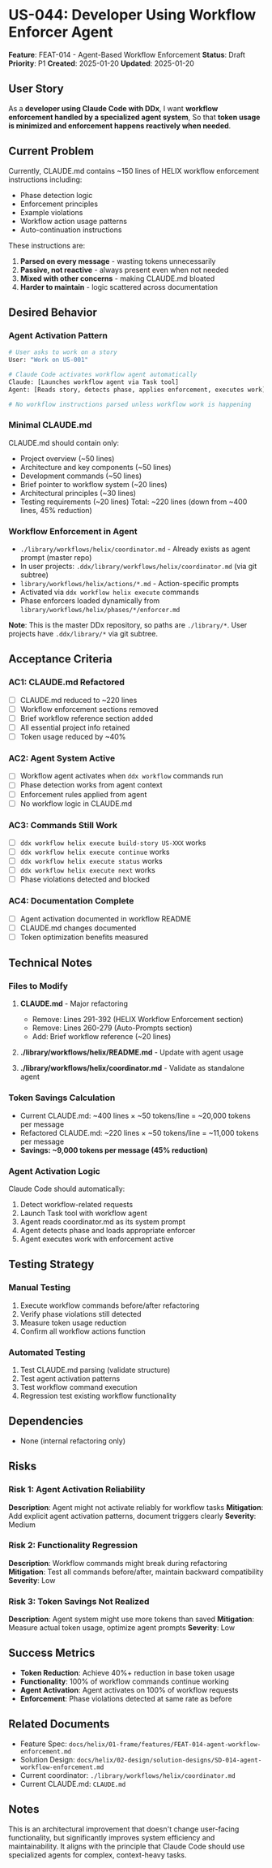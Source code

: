 # US-044: Developer Using Workflow Enforcer Agent

**Feature**: FEAT-014 - Agent-Based Workflow Enforcement
**Status**: Draft
**Priority**: P1
**Created**: 2025-01-20
**Updated**: 2025-01-20

## User Story

As a **developer using Claude Code with DDx**,
I want **workflow enforcement handled by a specialized agent system**,
So that **token usage is minimized and enforcement happens reactively when needed**.

## Current Problem

Currently, CLAUDE.md contains ~150 lines of HELIX workflow enforcement instructions including:
- Phase detection logic
- Enforcement principles
- Example violations
- Workflow action usage patterns
- Auto-continuation instructions

These instructions are:
1. **Parsed on every message** - wasting tokens unnecessarily
2. **Passive, not reactive** - always present even when not needed
3. **Mixed with other concerns** - making CLAUDE.md bloated
4. **Harder to maintain** - logic scattered across documentation

## Desired Behavior

### Agent Activation Pattern
```bash
# User asks to work on a story
User: "Work on US-001"

# Claude Code activates workflow agent automatically
Claude: [Launches workflow agent via Task tool]
Agent: [Reads story, detects phase, applies enforcement, executes work]

# No workflow instructions parsed unless workflow work is happening
```

### Minimal CLAUDE.md
CLAUDE.md should contain only:
- Project overview (~50 lines)
- Architecture and key components (~50 lines)
- Development commands (~50 lines)
- Brief pointer to workflow system (~20 lines)
- Architectural principles (~30 lines)
- Testing requirements (~20 lines)
Total: ~220 lines (down from ~400 lines, 45% reduction)

### Workflow Enforcement in Agent
- `./library/workflows/helix/coordinator.md` - Already exists as agent prompt (master repo)
- In user projects: `.ddx/library/workflows/helix/coordinator.md` (via git subtree)
- `library/workflows/helix/actions/*.md` - Action-specific prompts
- Activated via `ddx workflow helix execute` commands
- Phase enforcers loaded dynamically from `library/workflows/helix/phases/*/enforcer.md`

**Note**: This is the master DDx repository, so paths are `./library/*`. User projects have `.ddx/library/*` via git subtree.

## Acceptance Criteria

### AC1: CLAUDE.md Refactored
- [ ] CLAUDE.md reduced to ~220 lines
- [ ] Workflow enforcement sections removed
- [ ] Brief workflow reference section added
- [ ] All essential project info retained
- [ ] Token usage reduced by ~40%

### AC2: Agent System Active
- [ ] Workflow agent activates when `ddx workflow` commands run
- [ ] Phase detection works from agent context
- [ ] Enforcement rules applied from agent
- [ ] No workflow logic in CLAUDE.md

### AC3: Commands Still Work
- [ ] `ddx workflow helix execute build-story US-XXX` works
- [ ] `ddx workflow helix execute continue` works
- [ ] `ddx workflow helix execute status` works
- [ ] `ddx workflow helix execute next` works
- [ ] Phase violations detected and blocked

### AC4: Documentation Complete
- [ ] Agent activation documented in workflow README
- [ ] CLAUDE.md changes documented
- [ ] Token optimization benefits measured

## Technical Notes

### Files to Modify
1. **CLAUDE.md** - Major refactoring
   - Remove: Lines 291-392 (HELIX Workflow Enforcement section)
   - Remove: Lines 260-279 (Auto-Prompts section)
   - Add: Brief workflow reference (~20 lines)

2. **./library/workflows/helix/README.md** - Update with agent usage

3. **./library/workflows/helix/coordinator.md** - Validate as standalone agent

### Token Savings Calculation
- Current CLAUDE.md: ~400 lines × ~50 tokens/line = ~20,000 tokens per message
- Refactored CLAUDE.md: ~220 lines × ~50 tokens/line = ~11,000 tokens per message
- **Savings: ~9,000 tokens per message (45% reduction)**

### Agent Activation Logic
Claude Code should automatically:
1. Detect workflow-related requests
2. Launch Task tool with workflow agent
3. Agent reads coordinator.md as its system prompt
4. Agent detects phase and loads appropriate enforcer
5. Agent executes work with enforcement active

## Testing Strategy

### Manual Testing
1. Execute workflow commands before/after refactoring
2. Verify phase violations still detected
3. Measure token usage reduction
4. Confirm all workflow actions function

### Automated Testing
1. Test CLAUDE.md parsing (validate structure)
2. Test agent activation patterns
3. Test workflow command execution
4. Regression test existing workflow functionality

## Dependencies

- None (internal refactoring only)

## Risks

### Risk 1: Agent Activation Reliability
**Description**: Agent might not activate reliably for workflow tasks
**Mitigation**: Add explicit agent activation patterns, document triggers clearly
**Severity**: Medium

### Risk 2: Functionality Regression
**Description**: Workflow commands might break during refactoring
**Mitigation**: Test all commands before/after, maintain backward compatibility
**Severity**: Low

### Risk 3: Token Savings Not Realized
**Description**: Agent system might use more tokens than saved
**Mitigation**: Measure actual token usage, optimize agent prompts
**Severity**: Low

## Success Metrics

- **Token Reduction**: Achieve 40%+ reduction in base token usage
- **Functionality**: 100% of workflow commands continue working
- **Agent Activation**: Agent activates on 100% of workflow requests
- **Enforcement**: Phase violations detected at same rate as before

## Related Documents

- Feature Spec: `docs/helix/01-frame/features/FEAT-014-agent-workflow-enforcement.md`
- Solution Design: `docs/helix/02-design/solution-designs/SD-014-agent-workflow-enforcement.md`
- Current coordinator: `./library/workflows/helix/coordinator.md`
- Current CLAUDE.md: `CLAUDE.md`

## Notes

This is an architectural improvement that doesn't change user-facing functionality, but significantly improves system efficiency and maintainability. It aligns with the principle that Claude Code should use specialized agents for complex, context-heavy tasks.